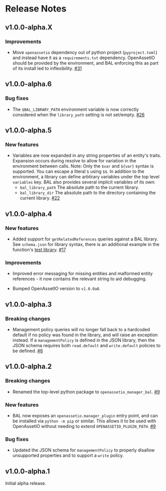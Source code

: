 Release Notes
=============

v1.0.0-alpha.X
--------------

### Improvements

- Move `openassetio` dependency out of python project (`pyproject.toml`)
  and instead have it as a `requirements.txt` dependency. OpenAssetIO
  should be provided by the environment, and BAL enforcing this as part
  of its install led to inflexibility.
  [#31](https://github.com/OpenAssetIO/OpenAssetIO-Manager-BAL/issues/31)

v1.0.0-alpha.6
--------------

### Bug fixes

- The `$BAL_LIBRARY_PATH` environment variable is now correctly
  considered when the `library_path` setting is not set/empty.
  [#26](https://github.com/OpenAssetIO/OpenAssetIO-Manager-BAL/issues/26)

v1.0.0-alpha.5
--------------

### New features

- Variables are now expanded in any string properties of an entity's
  traits. Expansion occurs during resolve to allow for variation in the
  environment between calls. Note: Only the `$var` and `${var}` syntax
  is supported. You can escape a literal `$` using `$$`. In addition to
  the environment, a library can define arbtirary variables under the
  top level `variables` key. BAL also provides several implicit
  variables of its own:
  - `bal_library_path` The absolute path to the current library.
  - `bal_library_dir` The absolute path to the directory containing the
     current library.
  [#22](https://github.com/OpenAssetIO/OpenAssetIO-Manager-BAL/issues/22)

v1.0.0-alpha.4
--------------

### New features

- Added support for `getRelatedReferences` queries against a BAL
  library. See `schema.json` for library syntax, there is an additional
  example in the function's [test library](./tests/resources/library_business_logic_suite_related_references.json).
  [#17](https://github.com/OpenAssetIO/OpenAssetIO-Manager-BAL/issues/17)

### Improvements

- Improved error messaging for missing entities and malformed entity
  references - it now contains the relevant string to aid debugging.

- Bumped OpenAssetIO version to `v1.0.0a8`.

v1.0.0-alpha.3
--------------

### Breaking changes

- Management policy queries will no longer fall back to a hardcoded
  default if no policy was found in the library, and will raise an
  exception instead. If a `managementPolicy` is defined in the JSON
  library, then the JSON schema requires both `read.default` and
  `write.default` policies to be defined.
  [#6](https://github.com/OpenAssetIO/OpenAssetIO-Manager-BAL/issues/6)

v1.0.0-alpha.2
--------------

### Breaking changes

- Renamed the top-level python package to `openassetio_manager_bal`.
  [#9](https://github.com/OpenAssetIO/OpenAssetIO-Manager-BAL/issues/9)

### New features

- BAL now exposes an `openassetio.manager_plugin` entry point, and can
  be installed via `python -m pip` or similar. This allows it to be used
  with OpenAssetIO without needing to extend `OPENASSETIO_PLUGIN_PATH`.
  [#9](https://github.com/OpenAssetIO/OpenAssetIO-Manager-BAL/issues/9)

### Bug fixes

- Updated the JSON schema for `managementPolicy` to properly disallow
  unsupported properties and to support a `write` policy.

v1.0.0-alpha.1
--------------

Initial alpha release.
